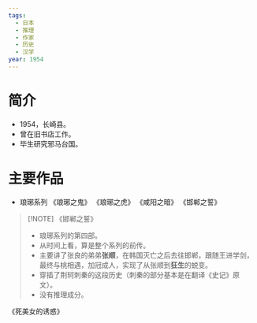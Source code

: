 ```yaml
---
tags:
  - 日本
  - 推理
  - 作家
  - 历史
  - 汉学
year: 1954
---
```

# 简介

- 1954，长崎县。
- 曾在旧书店工作。
- 毕生研究邪马台国。
# 主要作品

- 琅琊系列
《琅琊之鬼》
《琅琊之虎》
《咸阳之暗》
《邯郸之誓》

> [!NOTE] 《邯郸之誓》
> - 琅琊系列的第四部。
> - 从时间上看，算是整个系列的前传。
> - 主要讲了张良的弟弟**张顺**，在韩国灭亡之后去往邯郸，跟随王进学剑，最终与桃相遇，加冠成人，实现了从张顺到**狂生**的蜕变。
> - 穿插了荆轲刺秦的这段历史（刺秦的部分基本是在翻译《史记》原文）。
> - 没有推理成分。

《死美女的诱惑》